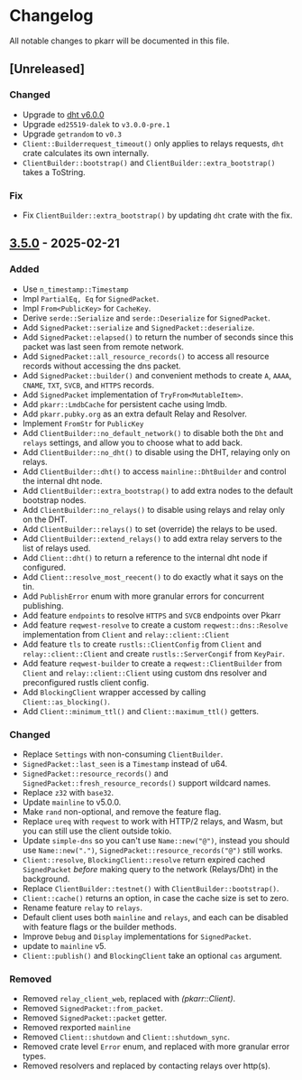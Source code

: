 # Changelog

All notable changes to pkarr will be documented in this file.

## [Unreleased]

### Changed

- Upgrade to [dht v6.0.0](https://github.com/Nuhvi/mainline/blob/main/CHANGELOG.md#600---2025-10-27)
- Upgrade `ed25519-dalek` to `v3.0.0-pre.1`
- Upgrade `getrandom` to `v0.3`
- `Client::Builderrequest_timeout()` only applies to relays requests, `dht` crate calculates its own internally.
- `ClientBuilder::bootstrap()` and `ClientBuilder::extra_bootstrap()` takes a ToString.

### Fix

- Fix `ClientBuilder::extra_bootstrap()` by updating `dht` crate with the fix.

## [3.5.0](https://github.com/nuhvi/pkarr/compare/v2.0.0...pkarr-v3.5.0) - 2025-02-21

### Added

- Use `n_timestamp::Timestamp` 
- Impl `PartialEq, Eq` for `SignedPacket`.
- Impl `From<PublicKey>` for `CacheKey`.
- Derive `serde::Serialize` and `serde::Deserialize` for `SignedPacket`.
- Add `SignedPacket::serialize` and `SignedPacket::deserialize`.
- Add `SignedPacket::elapsed()` to return the number of seconds since this packet was last seen from remote network. 
- Add `SignedPacket::all_resource_records()` to access all resource records without accessing the dns packet.
- Add `SignedPacket::builder()` and convenient methods to create `A`, `AAAA`, `CNAME`, `TXT`, `SVCB`, and `HTTPS` records.
- Add `SignedPacket` implementation of `TryFrom<MutableItem>`.
- Add `pkarr::LmdbCache` for persistent cache using lmdb.
- Add `pkarr.pubky.org` as an extra default Relay and Resolver.
- Implement `FromStr` for `PublicKey`
- Add `ClientBuilder::no_default_network()` to disable both the `Dht` and `relays` settings, and allow you to choose what to add back.
- Add `ClientBuilder::no_dht()` to disable using the DHT, relaying only on relays. 
- Add `ClientBuilder::dht()` to access `mainline::DhtBuilder` and control the internal dht node.
- Add `ClientBuilder::extra_bootstrap()` to add extra nodes to the default bootstrap nodes.
- Add `ClientBuilder::no_relays()` to disable using relays and relay only on the DHT. 
- Add `ClientBuilder::relays()` to set (override) the relays to be used.
- Add `ClientBuilder::extend_relays()` to add extra relay servers to the list of relays used.
- Add `Client::dht()` to return a reference to the internal dht node if configured. 
- Add `Client::resolve_most_reecent()` to do exactly what it says on the tin. 
- Add `PublishError` enum with more granular errors for concurrent publishing.
- Add feature `endpoints` to resolve `HTTPS` and `SVCB` endpoints over Pkarr
- Add feature `reqwest-resolve` to create a custom `reqwest::dns::Resolve` implementation from `Client` and `relay::client::Client`
- Add feature `tls` to create `rustls::ClientConfig` from `Client` and `relay::client::Client` and create `rustls::ServerCongif` from `KeyPair`.
- Add feature `reqwest-builder` to create a `reqwest::ClientBuilder` from `Client` and `relay::client::Client` using custom dns resolver and preconfigured rustls client config.
- Add `BlockingClient` wrapper accessed by calling `Client::as_blocking()`.
- Add `Client::minimum_ttl()` and `Client::maximum_ttl()` getters.

### Changed

- Replace `Settings` with non-consuming `ClientBuilder`.
- `SignedPacket::last_seen` is a `Timestamp` instead of u64.
- `SignedPacket::resource_records()` and `SignedPacket::fresh_resource_records()` support wildcard names.
- Replace `z32` with `base32`.
- Update `mainline` to v5.0.0.
- Make `rand` non-optional, and remove the feature flag.
- Replace `ureq` with `reqwest` to work with HTTP/2 relays, and Wasm, but you can still use the client outside tokio.
- Update `simple-dns` so you can't use `Name::new("@")`, instead you should use `Name::new(".")`, `SignedPacket::resource_records("@")` still works.
- `Client::resolve`, `BlockingClient::resolve` return expired cached `SignedPacket` _before_ making query to the network (Relays/Dht) in the background.
- Replace `ClientBuilder::testnet()` with `ClientBuilder::bootstrap()`.
- `Client::cache()` returns an option, in case the cache size is set to zero.
- Rename feature `relay` to `relays`.
- Default client uses both `mainline` and `relays`, and each can be disabled with feature flags or the builder methods.
- Improve `Debug` and `Display` implementations for `SignedPacket`.
- update to `mainline` v5.
- `Client::publish()` and `BlockingClient` take an optional `cas` argument.

### Removed

- Removed `relay_client_web`, replaced with *(pkarr::Client)*.
- Removed `SignedPacket::from_packet`.
- Removed `SignedPacket::packet` getter.
- Removed rexported `mainline`
- Removed `Client::shutdown` and `Client::shutdown_sync`.
- Removed crate level `Error` enum, and replaced with more granular error types.
- Removed resolvers and replaced by contacting relays over http(s).
